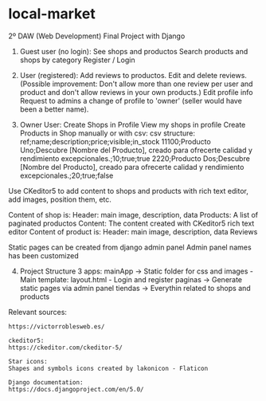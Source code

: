 # local-market

2º DAW (Web Development) Final Project with Django

1. Guest user (no login): 
See shops and productos
Search products and shops by category
Register / Login 

2. User (registered): 
Add reviews to productos. Edit and delete reviews.
    (Possible improvement: Don't allow more than one review per user and product and don't allow reviews in your own products.)
Edit profile info
Request to admins a change of profile to 'owner' (seller would have been a better name). 

3. Owner User: 
Create Shops in Profile
View my shops in profile
Create Products in Shop manually or with csv:
    csv structure:
        ref;name;description;price;visible;in_stock
        11100;Producto Uno;Descubre [Nombre del Producto], creado para ofrecerte calidad y rendimiento excepcionales.;10;true;true
        2220;Producto Dos;Descubre [Nombre del Producto], creado para ofrecerte calidad y rendimiento excepcionales.;20;true;false

Use CKeditor5 to add content to shops and products with rich text editor, add images, position them, etc.

Content of shop is: 
    Header: main image, description, data
    Products: A list of paginated productos
    Content: The content created with CKeditor5 rich text editor
Content of product is:
    Header: main image, description, data
    Reviews

Static pages can be created from django admin panel
Admin panel names has been customized 

4. Project Structure
3 apps:
mainApp -> Static folder for css and images - Main template: layout.html - Login and register 
paginas -> Generate static pages via admin panel 
tiendas -> Everythin related to shops and products 

Relevant sources:

    https://victorroblesweb.es/

    ckeditor5:
    https://ckeditor.com/ckeditor-5/

    Star icons:
    Shapes and symbols icons created by lakonicon - Flaticon

    Django documentation:
    https://docs.djangoproject.com/en/5.0/